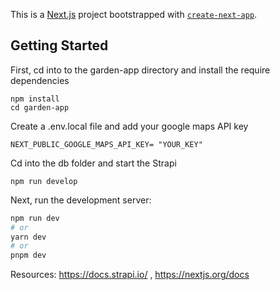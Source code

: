 This is a [Next.js](https://nextjs.org/) project bootstrapped with [`create-next-app`](https://github.com/vercel/next.js/tree/canary/packages/create-next-app).

## Getting Started

First, cd into to the garden-app directory and install the require dependencies
```
npm install
cd garden-app
```

Create a .env.local file and add your google maps API key
```
NEXT_PUBLIC_GOOGLE_MAPS_API_KEY= "YOUR_KEY"

```
Cd into the db folder and start the Strapi 
```
npm run develop
```

Next, run the development server:
```bash
npm run dev
# or
yarn dev
# or
pnpm dev
```

Resources:
https://docs.strapi.io/ ,
https://nextjs.org/docs



